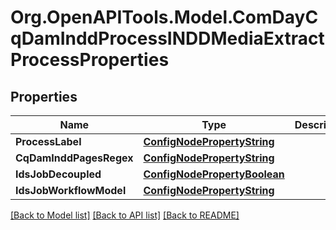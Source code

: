 # Org.OpenAPITools.Model.ComDayCqDamInddProcessINDDMediaExtractProcessProperties
## Properties

Name | Type | Description | Notes
------------ | ------------- | ------------- | -------------
**ProcessLabel** | [**ConfigNodePropertyString**](ConfigNodePropertyString.md) |  | [optional] 
**CqDamInddPagesRegex** | [**ConfigNodePropertyString**](ConfigNodePropertyString.md) |  | [optional] 
**IdsJobDecoupled** | [**ConfigNodePropertyBoolean**](ConfigNodePropertyBoolean.md) |  | [optional] 
**IdsJobWorkflowModel** | [**ConfigNodePropertyString**](ConfigNodePropertyString.md) |  | [optional] 

[[Back to Model list]](../README.md#documentation-for-models) [[Back to API list]](../README.md#documentation-for-api-endpoints) [[Back to README]](../README.md)

